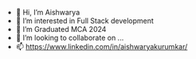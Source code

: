 - 👋 Hi, I’m Aishwarya
- 👀 I’m interested in Full Stack development 
- 🌱 I’m Graduated MCA 2024
- 💞️ I’m looking to collaborate on ...
- 📫 https://www.linkedin.com/in/aishwaryakurumkar/



<!---
Aishwarya2k24/Aishwarya2k24 is a ✨ special ✨ repository because its `README.md` (this file) appears on your GitHub profile.
You can click the Preview link to take a look at your changes.
--->
